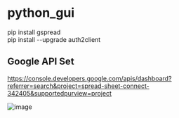 # python_gui

pip install gspread<br>
pip install --upgrade auth2client

## Google API Set
https://console.developers.google.com/apis/dashboard?referrer=search&project=spread-sheet-connect-342405&supportedpurview=project

![image](https://user-images.githubusercontent.com/22822369/155662207-f46523aa-1d84-4da6-9b57-0444551638bc.png)
